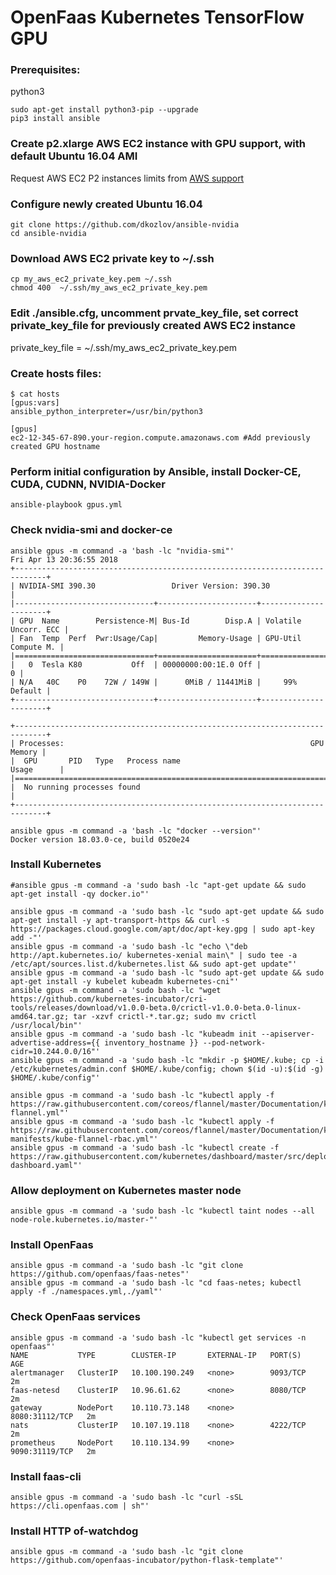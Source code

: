 # OpenFaas Kubernetes TensorFlow GPU
### Prerequisites:
python3
```
sudo apt-get install python3-pip --upgrade
pip3 install ansible
```
### Create p2.xlarge AWS EC2 instance with GPU support, with default Ubuntu 16.04 AMI
Request AWS EC2 P2 instances limits from [AWS support](https://console.aws.amazon.com/support/) 

### Configure newly created Ubuntu 16.04
```
git clone https://github.com/dkozlov/ansible-nvidia
cd ansible-nvidia
```
### Download AWS EC2 private key to ~/.ssh
```
cp my_aws_ec2_private_key.pem ~/.ssh
chmod 400  ~/.ssh/my_aws_ec2_private_key.pem
```
### Edit ./ansible.cfg, uncomment prvate_key_file, set correct private_key_file for previously created AWS EC2 instance 
private_key_file = ~/.ssh/my_aws_ec2_private_key.pem

### Create hosts files:
```
$ cat hosts 
[gpus:vars]
ansible_python_interpreter=/usr/bin/python3

[gpus]
ec2-12-345-67-890.your-region.compute.amazonaws.com #Add previously created GPU hostname 
```
### Perform initial configuration by Ansible, install Docker-CE, CUDA, CUDNN, NVIDIA-Docker
```
ansible-playbook gpus.yml
```
### Check nvidia-smi and docker-ce
```
ansible gpus -m command -a 'bash -lc "nvidia-smi"'
Fri Apr 13 20:36:55 2018       
+-----------------------------------------------------------------------------+
| NVIDIA-SMI 390.30                 Driver Version: 390.30                    |
|-------------------------------+----------------------+----------------------+
| GPU  Name        Persistence-M| Bus-Id        Disp.A | Volatile Uncorr. ECC |
| Fan  Temp  Perf  Pwr:Usage/Cap|         Memory-Usage | GPU-Util  Compute M. |
|===============================+======================+======================|
|   0  Tesla K80           Off  | 00000000:00:1E.0 Off |                    0 |
| N/A   40C    P0    72W / 149W |      0MiB / 11441MiB |     99%      Default |
+-------------------------------+----------------------+----------------------+
                                                                               
+-----------------------------------------------------------------------------+
| Processes:                                                       GPU Memory |
|  GPU       PID   Type   Process name                             Usage      |
|=============================================================================|
|  No running processes found                                                 |
+-----------------------------------------------------------------------------+
```

```
ansible gpus -m command -a 'bash -lc "docker --version"'
Docker version 18.03.0-ce, build 0520e24
```
### Install Kubernetes
```
#ansible gpus -m command -a 'sudo bash -lc "apt-get update && sudo apt-get install -qy docker.io"'

ansible gpus -m command -a 'sudo bash -lc "sudo apt-get update && sudo apt-get install -y apt-transport-https && curl -s https://packages.cloud.google.com/apt/doc/apt-key.gpg | sudo apt-key add -"'
ansible gpus -m command -a 'sudo bash -lc "echo \"deb http://apt.kubernetes.io/ kubernetes-xenial main\" | sudo tee -a /etc/apt/sources.list.d/kubernetes.list && sudo apt-get update"'
ansible gpus -m command -a 'sudo bash -lc "sudo apt-get update && sudo apt-get install -y kubelet kubeadm kubernetes-cni"'
ansible gpus -m command -a 'sudo bash -lc "wget https://github.com/kubernetes-incubator/cri-tools/releases/download/v1.0.0-beta.0/crictl-v1.0.0-beta.0-linux-amd64.tar.gz; tar -xzvf crictl-*.tar.gz; sudo mv crictl /usr/local/bin"'
ansible gpus -m command -a 'sudo bash -lc "kubeadm init --apiserver-advertise-address={{ inventory_hostname }} --pod-network-cidr=10.244.0.0/16"'
ansible gpus -m command -a 'sudo bash -lc "mkdir -p $HOME/.kube; cp -i /etc/kubernetes/admin.conf $HOME/.kube/config; chown $(id -u):$(id -g) $HOME/.kube/config"'

ansible gpus -m command -a 'sudo bash -lc "kubectl apply -f https://raw.githubusercontent.com/coreos/flannel/master/Documentation/kube-flannel.yml"'
ansible gpus -m command -a 'sudo bash -lc "kubectl apply -f https://raw.githubusercontent.com/coreos/flannel/master/Documentation/k8s-manifests/kube-flannel-rbac.yml"'
ansible gpus -m command -a 'sudo bash -lc "kubectl create -f https://raw.githubusercontent.com/kubernetes/dashboard/master/src/deploy/recommended/kubernetes-dashboard.yaml"'
```

### Allow deployment on Kubernetes master node
```
ansible gpus -m command -a 'sudo bash -lc "kubectl taint nodes --all node-role.kubernetes.io/master-"'
```

### Install OpenFaas
```
ansible gpus -m command -a 'sudo bash -lc "git clone https://github.com/openfaas/faas-netes"'
ansible gpus -m command -a 'sudo bash -lc "cd faas-netes; kubectl apply -f ./namespaces.yml,./yaml"'
```

### Check OpenFaas services
```
ansible gpus -m command -a 'sudo bash -lc "kubectl get services -n openfaas"'
NAME           TYPE        CLUSTER-IP       EXTERNAL-IP   PORT(S)          AGE
alertmanager   ClusterIP   10.100.190.249   <none>        9093/TCP         2m
faas-netesd    ClusterIP   10.96.61.62      <none>        8080/TCP         2m
gateway        NodePort    10.110.73.148    <none>        8080:31112/TCP   2m
nats           ClusterIP   10.107.19.118    <none>        4222/TCP         2m
prometheus     NodePort    10.110.134.99    <none>        9090:31119/TCP   2m
```

### Install faas-cli
```
ansible gpus -m command -a 'sudo bash -lc "curl -sSL https://cli.openfaas.com | sh"'
```

### Install HTTP of-watchdog
```
ansible gpus -m command -a 'sudo bash -lc "git clone https://github.com/openfaas-incubator/python-flask-template"'
```

